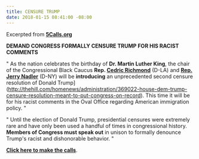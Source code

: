 ```yaml
---
title: CENSURE TRUMP
date: 2018-01-15 08:41:00 -08:00
---
```


Excerpted from [**5Calls.org**
](https://5calls.org/issue/demand-congress-censure-trump)

**DEMAND CONGRESS FORMALLY CENSURE TRUMP FOR HIS RACIST COMMENTS**

"  As the nation celebrates the birthday of **Dr. Martin Luther King**, the chair of the Congressional Black Caucus **Rep. [Cedric Richmond](https://richmond.house.gov/)** (D-LA) and **[Rep. Jerry Nadler](https://nadler.house.gov/)** (D-NY) will be **introducing** an unprecedented second censure resolution of Donald Trump](http://thehill.com/homenews/administration/369022-house-dem-trump-censure-resolution-meant-to-put-congress-on-record). This time it will be for his racist comments in the Oval Office regarding American immigration policy.  "

"  Until the election of Donald Trump, presidential censures were extremely rare and have only been used a handful of times in congressional history. **Members of Congress must speak out** in unison to formally denounce Trump's racist and dishonorable behavior. "

[**Click here to make the calls**](https://5calls.org/issue/demand-congress-censure-trump).